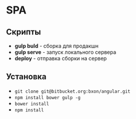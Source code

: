 SPA
===================

## Скрипты

* **gulp buld** - сборка для продакшн
* **gulp serve** - запуск локального сервера
* **deploy** - отправка сборки на сервер

## Установка

* `git clone git@bitbucket.org:bxon/angular.git`
* `npm install bower gulp -g`
* `bower install`
* `npm install`
